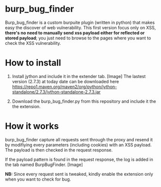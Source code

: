 # burp_bug_finder

Burp_bug_finder is a custom burpuite plugin (written in python) that makes easy the discover of web vulnerability. 
This first version focus only on XSS, **there's no need to manually send xss payload either for reflected or stored payload**; you just need to browse to the pages where you want to check the XSS vulnerability.

# How to install
1. Install jython and include it in the extender tab. [Image]
The lastest version (2.7.3) at today date can be downloaded here https://repo1.maven.org/maven2/org/python/jython-standalone/2.7.3/jython-standalone-2.7.3.jar

2. Download the burp_bug_finder.py from this repository and include it the the extension.


# How it works 

burp_bug_finder capture all requests sent through the proxy and resend it by modifiying every parameters (including cookies) with an XSS payload.
The payload is then checked in the request response.

If the payload pattern is found in the request response, the log is added in the tab named BurpBugFinder.
[Image]

**NB:** Since every request sent is tweaked, kindly enable the extension only when you want to check for bug.